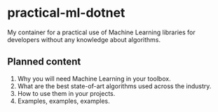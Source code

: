 # practical-ml-dotnet

My container for a practical use of Machine Learning libraries for developers without any knowledge about algorithms.

## Planned content

1. Why you will need Machine Learning in your toolbox.
2. What are the best state-of-art algorithms used across the industry.
3. How to use them in your projects.
4. Examples, examples, examples.